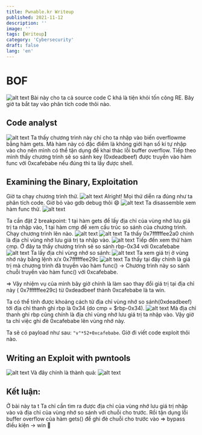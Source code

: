 ```yaml
---
title: Pwnable.kr Writeup
published: 2021-11-12
description: ''
image: ''
tags: [Writeup]
category: 'Cybersecurity'
draft: false 
lang: 'en'
---
```


# BOF
![alt text](image.png)
Bài này cho ta cả source code C khá là tiện khỏi tốn công RE. Bây giờ ta bắt tay vào phân tích code thôi nào.
## Code analyst
![alt text](image-1.png)
Ta thấy chương trình này chỉ cho ta nhập vào biến overflowme bằng hàm gets. Mà hàm này có đặc điểm là không giới hạn số kí tự nhập vào cho nên mình có thể tận dụng để khai thác lỗi buffer overflow. Tiếp theo mình thấy chương trình sẽ so sánh key (0xdeadbeef) được truyền vào hàm func với 0xcafebabe nếu đúng thì ta lấy được shell.  
## Examining the Binary, Exploitation
Giờ ta chạy chương trình thử.
![alt text](image-2.png)
Alright! Mọi thứ diễn ra đúng như ta phân tích code. Giờ bỏ vào gdb debug thôi 😄
![alt text](image-3.png)
Ta disassemble xem hàm func  thử.
![alt text](image-4.png)

Ta cần đặt 2 breakpoint: 1 tại hàm gets để lấy địa chỉ của vùng nhớ lưu giá trị ta nhập vào, 1 tại hàm cmp để xem cấu trúc so sánh của chương trình. Chạy chương trình lên nào.
![alt text](image-5.png)
![alt text](image-6.png)
Ta thấy 0x7ffffffee2a0 chính là địa chỉ vùng nhớ lưu giá trị ta nhập vào.
![alt text](image-7.png)
Tiếp đến xem thử hàm cmp. Ở đây ta thấy chương trình sẽ so sánh rbp-0x34 với 0xcafebabe
![alt text](image-8.png)
Ta lấy địa chỉ vùng nhớ so sánh:
![alt text](image-9.png)
Ta xem giá trị ở vùng nhớ này bằng lệnh x/x 0x7ffffffee29c
![alt text](image-10.png)
Ta thấy tại đây chính là giá trị mà chương trình đã truyền vào hàm func() -> Chương trình này so sánh chuỗi truyền vào hàm func() với 0xcafebabe.

=> Vậy nhiệm vụ của mình bây giờ chính là làm sao thay đổi giá trị tại địa chỉ này ( 0x7ffffffee29c) từ 0xdeadbeef thành 0xcafebabe là ta win.

Ta có thể tính được khoảng cách từ địa chỉ vùng nhớ so sánh(0xdeadbeef) tới địa chỉ thanh ghi rbp là 0x34 (do cmp = $rbp-0x34). 
![alt text](image-11.png)
Mà địa chỉ thanh ghi rbp cũng chính là địa chỉ vùng nhớ lưu giá trị ta nhập vào. Vậy giờ ta chỉ việc ghi đè 0xcafebabe lên vùng nhớ này.

Ta sẽ có payload như sau: `"v"*52+0xcafebabe`.
Giờ đi viết code exploit thôi nào.
## Writing an Exploit with pwntools 
![alt text](image-12.png)
Và đây chính là thành quả: 
![alt text](image-13.png)
## Kết luận: 
Ở bài này ta t Ta chỉ cần tìm ra được địa chỉ của vùng nhớ lưu giá trị nhập vào và địa chỉ của vùng nhớ so sánh với chuỗi cho trước. Rồi tận dụng lỗi buffer overflow của hàm gets() để ghi đè chuỗi cho trước vào => bypass điều kiện -> win 👏